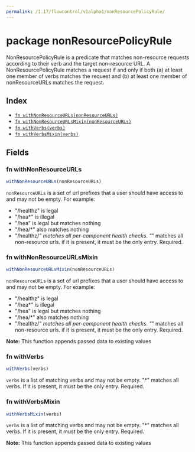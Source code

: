 ```yaml
---
permalink: /1.17/flowcontrol/v1alpha1/nonResourcePolicyRule/
---
```


# package nonResourcePolicyRule

NonResourcePolicyRule is a predicate that matches non-resource requests according to their verb and the target non-resource URL. A NonResourcePolicyRule matches a request if and only if both (a) at least one member of verbs matches the request and (b) at least one member of nonResourceURLs matches the request.

## Index

* [`fn withNonResourceURLs(nonResourceURLs)`](#fn-withnonresourceurls)
* [`fn withNonResourceURLsMixin(nonResourceURLs)`](#fn-withnonresourceurlsmixin)
* [`fn withVerbs(verbs)`](#fn-withverbs)
* [`fn withVerbsMixin(verbs)`](#fn-withverbsmixin)

## Fields

### fn withNonResourceURLs

```ts
withNonResourceURLs(nonResourceURLs)
```

`nonResourceURLs` is a set of url prefixes that a user should have access to and may not be empty. For example:
  - "/healthz" is legal
  - "/hea*" is illegal
  - "/hea" is legal but matches nothing
  - "/hea/*" also matches nothing
  - "/healthz/*" matches all per-component health checks.
"*" matches all non-resource urls. if it is present, it must be the only entry. Required.

### fn withNonResourceURLsMixin

```ts
withNonResourceURLsMixin(nonResourceURLs)
```

`nonResourceURLs` is a set of url prefixes that a user should have access to and may not be empty. For example:
  - "/healthz" is legal
  - "/hea*" is illegal
  - "/hea" is legal but matches nothing
  - "/hea/*" also matches nothing
  - "/healthz/*" matches all per-component health checks.
"*" matches all non-resource urls. if it is present, it must be the only entry. Required.

**Note:** This function appends passed data to existing values

### fn withVerbs

```ts
withVerbs(verbs)
```

`verbs` is a list of matching verbs and may not be empty. "*" matches all verbs. If it is present, it must be the only entry. Required.

### fn withVerbsMixin

```ts
withVerbsMixin(verbs)
```

`verbs` is a list of matching verbs and may not be empty. "*" matches all verbs. If it is present, it must be the only entry. Required.

**Note:** This function appends passed data to existing values